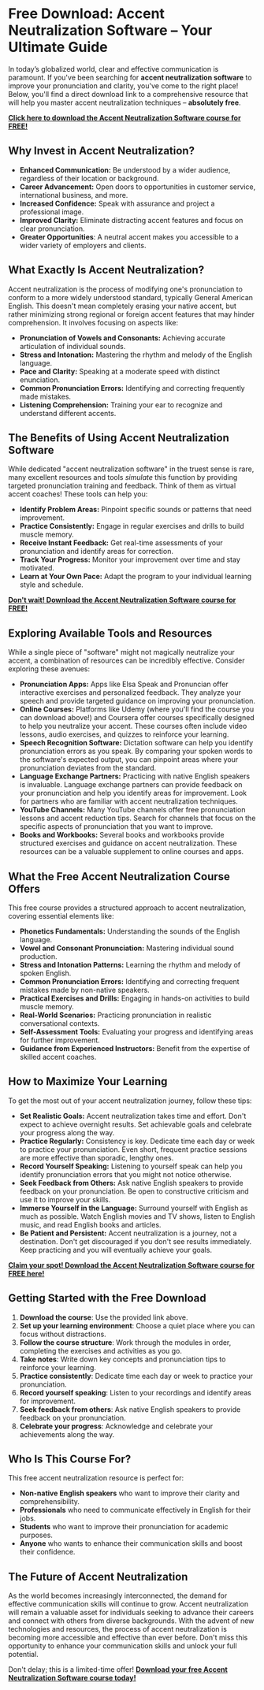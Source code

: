 # Free Download: Accent Neutralization Software – Your Ultimate Guide

In today’s globalized world, clear and effective communication is paramount. If you've been searching for **accent neutralization software** to improve your pronunciation and clarity, you've come to the right place! Below, you'll find a direct download link to a comprehensive resource that will help you master accent neutralization techniques – **absolutely free**.

[**Click here to download the Accent Neutralization Software course for FREE!**](https://udemywork.com/accent-neutralization-software)

## Why Invest in Accent Neutralization?

*   **Enhanced Communication:** Be understood by a wider audience, regardless of their location or background.
*   **Career Advancement:** Open doors to opportunities in customer service, international business, and more.
*   **Increased Confidence:** Speak with assurance and project a professional image.
*   **Improved Clarity:** Eliminate distracting accent features and focus on clear pronunciation.
*   **Greater Opportunities**: A neutral accent makes you accessible to a wider variety of employers and clients.

## What Exactly Is Accent Neutralization?

Accent neutralization is the process of modifying one's pronunciation to conform to a more widely understood standard, typically General American English. This doesn't mean completely erasing your native accent, but rather minimizing strong regional or foreign accent features that may hinder comprehension. It involves focusing on aspects like:

*   **Pronunciation of Vowels and Consonants:** Achieving accurate articulation of individual sounds.
*   **Stress and Intonation:** Mastering the rhythm and melody of the English language.
*   **Pace and Clarity:** Speaking at a moderate speed with distinct enunciation.
*   **Common Pronunciation Errors:** Identifying and correcting frequently made mistakes.
*   **Listening Comprehension:** Training your ear to recognize and understand different accents.

## The Benefits of Using Accent Neutralization Software

While dedicated "accent neutralization software" in the truest sense is rare, many excellent resources and tools *simulate* this function by providing targeted pronunciation training and feedback. Think of them as virtual accent coaches! These tools can help you:

*   **Identify Problem Areas:** Pinpoint specific sounds or patterns that need improvement.
*   **Practice Consistently:** Engage in regular exercises and drills to build muscle memory.
*   **Receive Instant Feedback:** Get real-time assessments of your pronunciation and identify areas for correction.
*   **Track Your Progress:** Monitor your improvement over time and stay motivated.
*   **Learn at Your Own Pace:** Adapt the program to your individual learning style and schedule.

[**Don't wait! Download the Accent Neutralization Software course for FREE!**](https://udemywork.com/accent-neutralization-software)

## Exploring Available Tools and Resources

While a single piece of "software" might not magically neutralize your accent, a combination of resources can be incredibly effective. Consider exploring these avenues:

*   **Pronunciation Apps:** Apps like Elsa Speak and Pronuncian offer interactive exercises and personalized feedback. They analyze your speech and provide targeted guidance on improving your pronunciation.
*   **Online Courses:** Platforms like Udemy (where you'll find the course you can download above!) and Coursera offer courses specifically designed to help you neutralize your accent. These courses often include video lessons, audio exercises, and quizzes to reinforce your learning.
*   **Speech Recognition Software:** Dictation software can help you identify pronunciation errors as you speak. By comparing your spoken words to the software's expected output, you can pinpoint areas where your pronunciation deviates from the standard.
*   **Language Exchange Partners:** Practicing with native English speakers is invaluable. Language exchange partners can provide feedback on your pronunciation and help you identify areas for improvement. Look for partners who are familiar with accent neutralization techniques.
*   **YouTube Channels:** Many YouTube channels offer free pronunciation lessons and accent reduction tips. Search for channels that focus on the specific aspects of pronunciation that you want to improve.
*   **Books and Workbooks:** Several books and workbooks provide structured exercises and guidance on accent neutralization. These resources can be a valuable supplement to online courses and apps.

## What the Free Accent Neutralization Course Offers

This free course provides a structured approach to accent neutralization, covering essential elements like:

*   **Phonetics Fundamentals:** Understanding the sounds of the English language.
*   **Vowel and Consonant Pronunciation:** Mastering individual sound production.
*   **Stress and Intonation Patterns:** Learning the rhythm and melody of spoken English.
*   **Common Pronunciation Errors:** Identifying and correcting frequent mistakes made by non-native speakers.
*   **Practical Exercises and Drills:** Engaging in hands-on activities to build muscle memory.
*   **Real-World Scenarios:** Practicing pronunciation in realistic conversational contexts.
*   **Self-Assessment Tools:** Evaluating your progress and identifying areas for further improvement.
*   **Guidance from Experienced Instructors:** Benefit from the expertise of skilled accent coaches.

## How to Maximize Your Learning

To get the most out of your accent neutralization journey, follow these tips:

*   **Set Realistic Goals:** Accent neutralization takes time and effort. Don't expect to achieve overnight results. Set achievable goals and celebrate your progress along the way.
*   **Practice Regularly:** Consistency is key. Dedicate time each day or week to practice your pronunciation. Even short, frequent practice sessions are more effective than sporadic, lengthy ones.
*   **Record Yourself Speaking:** Listening to yourself speak can help you identify pronunciation errors that you might not notice otherwise.
*   **Seek Feedback from Others:** Ask native English speakers to provide feedback on your pronunciation. Be open to constructive criticism and use it to improve your skills.
*   **Immerse Yourself in the Language:** Surround yourself with English as much as possible. Watch English movies and TV shows, listen to English music, and read English books and articles.
*   **Be Patient and Persistent:** Accent neutralization is a journey, not a destination. Don't get discouraged if you don't see results immediately. Keep practicing and you will eventually achieve your goals.

[**Claim your spot! Download the Accent Neutralization Software course for FREE here!**](https://udemywork.com/accent-neutralization-software)

## Getting Started with the Free Download

1.  **Download the course**: Use the provided link above.
2.  **Set up your learning environment**: Choose a quiet place where you can focus without distractions.
3.  **Follow the course structure**: Work through the modules in order, completing the exercises and activities as you go.
4.  **Take notes**: Write down key concepts and pronunciation tips to reinforce your learning.
5.  **Practice consistently**: Dedicate time each day or week to practice your pronunciation.
6.  **Record yourself speaking**: Listen to your recordings and identify areas for improvement.
7.  **Seek feedback from others**: Ask native English speakers to provide feedback on your pronunciation.
8.  **Celebrate your progress**: Acknowledge and celebrate your achievements along the way.

## Who Is This Course For?

This free accent neutralization resource is perfect for:

*   **Non-native English speakers** who want to improve their clarity and comprehensibility.
*   **Professionals** who need to communicate effectively in English for their jobs.
*   **Students** who want to improve their pronunciation for academic purposes.
*   **Anyone** who wants to enhance their communication skills and boost their confidence.

## The Future of Accent Neutralization

As the world becomes increasingly interconnected, the demand for effective communication skills will continue to grow. Accent neutralization will remain a valuable asset for individuals seeking to advance their careers and connect with others from diverse backgrounds. With the advent of new technologies and resources, the process of accent neutralization is becoming more accessible and effective than ever before. Don't miss this opportunity to enhance your communication skills and unlock your full potential.

Don't delay; this is a limited-time offer! **[Download your free Accent Neutralization Software course today!](https://udemywork.com/accent-neutralization-software)**
